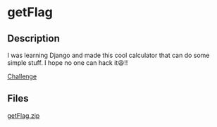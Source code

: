 # getFlag

## Description

I was learning Django and made this cool calculator that can do some simple stuff. I hope no one can hack it😆!!

[Challenge](https://random123123123123.pythonanywhere.com/calculate)

## Files

[getFlag.zip](./getFlag.zip)

